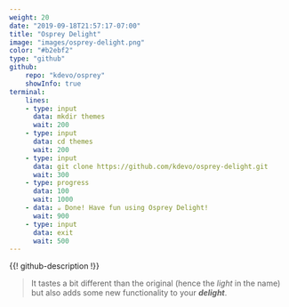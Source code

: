 ```yaml
---
weight: 20
date: "2019-09-18T21:57:17-07:00"
title: "Osprey Delight"
image: "images/osprey-delight.png"
color: "#b2ebf2"
type: "github"
github:
    repo: "kdevo/osprey"
    showInfo: true
terminal:
    lines:
    - type: input
      data: mkdir themes
      wait: 200
    - type: input
      data: cd themes
      wait: 200
    - type: input
      data: git clone https://github.com/kdevo/osprey-delight.git
      wait: 300
    - type: progress
      data: 100
      wait: 1000
    - data: ☕ Done! Have fun using Osprey Delight!
      wait: 900
    - type: input
      data: exit
      wait: 500
---
```


{{! github-description !}}

> It tastes a bit different than the original (hence the *light* in the name) but also adds some new functionality to your ***delight***.